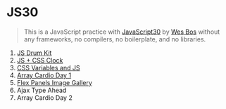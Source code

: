 # JS30

> This is a JavaScript practice with [JavaScript30](https://javascript30.com/) by [Wes Bos](https://github.com/wesbos) without any frameworks, no compilers, no boilerplate, and no libraries.

1. [JS Drum Kit](https://github.com/amelieyeh/JS30/blob/master/01-JSDrumKit/README.md)
2. [JS + CSS Clock](https://github.com/amelieyeh/JS30/blob/master/02-JS%2BCSSClock/README.md)
3. [CSS Variables and JS](https://github.com/amelieyeh/JS30/blob/master/03-CSS%20Variables%20and%20JS/README.md)
4. [Array Cardio Day 1](https://github.com/amelieyeh/JS30/blob/master/04-Array%20cardio%20day%201/README.md)
5. [Flex Panels Image Gallery](https://github.com/amelieyeh/JS30/blob/master/05-Flex%20Panels%20Image%20Gallery/README.md)
6. Ajax Type Ahead
7. Array Cardio Day 2
